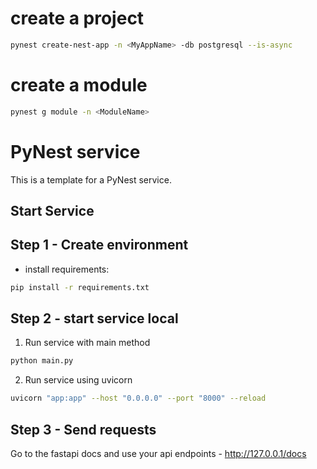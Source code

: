 # create a project
```zsh
pynest create-nest-app -n <MyAppName> -db postgresql --is-async
```

# create a module
```zsh
pynest g module -n <ModuleName>
```

# PyNest service

This is a template for a PyNest service.

## Start Service

## Step 1 - Create environment

- install requirements:

```bash
pip install -r requirements.txt
```

## Step 2 - start service local

1. Run service with main method

```bash
python main.py
```

2. Run service using uvicorn

```bash
uvicorn "app:app" --host "0.0.0.0" --port "8000" --reload
```

## Step 3 - Send requests

Go to the fastapi docs and use your api endpoints - http://127.0.0.1/docs
